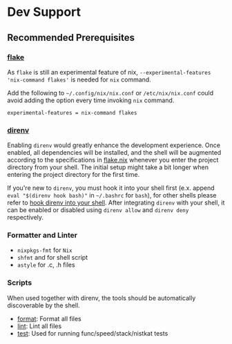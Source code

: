 [//]: # (SPDX-License-Identifier: CC-BY-4.0)

# Dev Support

## Recommended Prerequisites

### [flake](https://nixos.wiki/wiki/Flakes)

As `flake` is still an experimental feature of nix, `--experimental-features 'nix-command flakes'` is needed for `nix` command.

Add the following to `~/.config/nix/nix.conf` or `/etc/nix/nix.conf` could avoid adding the option every time invoking `nix` command.
```
experimental-features = nix-command flakes
```


### [direnv](https://direnv.net/)

Enabling `direnv` would greatly enhance the development experience. Once enabled, all dependencies will be installed, and the shell will be augmented according to the specifications in [flake.nix](../flake.nix) whenever you enter the project directory from your shell. The initial setup might take a bit longer when entering the project directory for the first time.

If you're new to `direnv`,  you must hook it into your shell first (e.x. append `eval "$(direnv hook bash)"` in `~/.bashrc` for `bash`), for other shells please refer to [hook direnv into your shell](https://direnv.net/docs/hook.html).
After integrating `direnv` with your shell, it can be enabled or disabled using `direnv allow` and `direnv deny` respectively.

### Formatter and Linter
- `nixpkgs-fmt` for `Nix`
- `shfmt` and for shell script
- `astyle` for .c, .h files

### Scripts

When used together with direnv, the tools should be automatically discoverable by the shell.

- [format](format): Format all files
- [lint](ci/lint): Lint all files
- [test](ci/tests): Used for running func/speed/stack/nistkat tests
